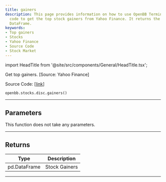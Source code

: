 ```yaml
---
title: gainers
description: This page provides information on how to use OpenBB Terminal Python source
  code to get the top stock gainers from Yahoo Finance. It returns the data in a Pandas
  DataFrame.
keywords:
- Top gainers
- Stocks
- Yahoo Finance
- Source Code
- Stock Market
---
```


import HeadTitle from '@site/src/components/General/HeadTitle.tsx';

<HeadTitle title="stocks.disc.gainers - Reference | OpenBB SDK Docs" />

Get top gainers. [Source: Yahoo Finance]

Source Code: [[link](https://github.com/OpenBB-finance/OpenBB/tree/main/openbb_terminal/stocks/discovery/yahoofinance_model.py#L16)]

```python
openbb.stocks.disc.gainers()
```

---

## Parameters

This function does not take any parameters.

---

## Returns

| Type | Description |
| ---- | ----------- |
| pd.DataFrame | Stock Gainers |
---
